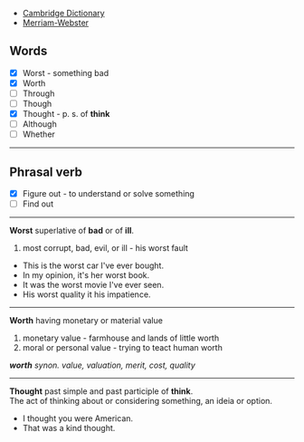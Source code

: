 - [Cambridge Dictionary](https://dictionary.cambridge.org/)
- [Merriam-Webster](https://www.merriam-webster.com/)

Words
-----

- [x] Worst - something bad
- [x] Worth
- [ ] Through
- [ ] Though
- [x] Thought - p. s. of **think**
- [ ] Although
- [ ] Whether

---

Phrasal verb
------------

- [x] Figure out - to understand or solve something
- [ ] Find out

---

**Worst** superlative of **bad** or of **ill**.
1. most corrupt, bad, evil, or ill - his worst fault

- This is the worst car I've ever bought.
- In my opinion, it's her worst book.
- It was the worst movie I've ever seen.
- His worst quality it his impatience.

---

**Worth** having monetary or material value 
1. monetary value - farmhouse and lands of little worth
2. moral or personal value - trying to teact human worth

_**worth** synon. value, valuation, merit, cost, quality_

---

**Thought** past simple and past participle of **think**.  
The act of thinking about or considering something, an ideia or option.

- I thought you were American.
- That was a kind thought.
